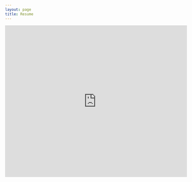 ```yaml
---
layout: page
title: Resume
---
```


<embed src="https://bakeland5.github.io/MatthewBaeckelandtResume.pdf" width="600px" height="500px" type="application/pdf" />
